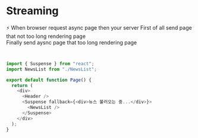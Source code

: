 # Streaming

⚡️ When browser request async page then your server First of all send page that not too long rendering page <br>  Finally send aysnc page that too long rendering page 







``` typescript 


import { Suspense } from "react";
import NewsList from "./NewsList";

export default function Page() {
  return (
    <div>
      <Header />
      <Suspense fallback={<div>뉴스 불러오는 중...</div>}>
        <NewsList />
      </Suspense>
    </div>
  );
}


```
